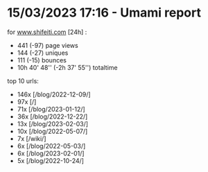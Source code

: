 # 15/03/2023 17:16 - Umami report
for www.shifeiti.com [24h] :

 - 441 (-97) page views
 - 144 (-27) uniques
 - 111 (-15) bounces
 - 10h 40' 48'' (-2h 37' 55'') totaltime


top 10 urls:
 - 146x [/blog/2022-12-09/]
 - 97x [/]
 - 71x [/blog/2023-01-12/]
 - 36x [/blog/2022-12-22/]
 - 13x [/blog/2023-02-03/]
 - 10x [/blog/2022-05-07/]
 - 7x [/wiki/]
 - 6x [/blog/2022-05-03/]
 - 6x [/blog/2023-02-01/]
 - 5x [/blog/2022-10-24/]


